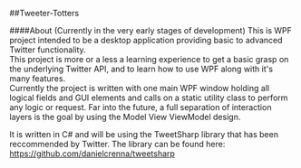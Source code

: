 ##Tweeter-Totters

####About (Currently in the very early stages of development)
This is WPF project intended to be a desktop application providing basic to advanced Twitter functionality. <br />
This project is more or a less a learning experience to get a basic grasp on the underlying Twitter API, and to learn how to use WPF along with it's many features.<br />
Currently the project is written with one main WPF window holding all logical fields and GUI elements and calls on a static utility class to perform any logic or request. Far into the future, a full separation of interaction layers is the goal by using the Model View ViewModel design.<br />

It is written in C# and will be using the TweetSharp library that has been reccommended by Twitter. The library can be found here: https://github.com/danielcrenna/tweetsharp
